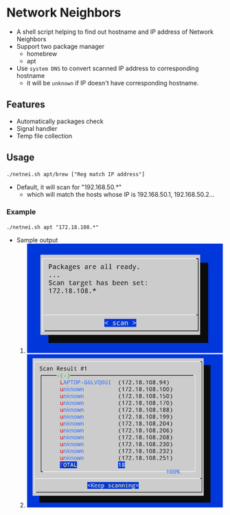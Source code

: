# Network Neighbors
- A shell script helping to find out hostname and IP address of Network Neighbors
- Support two package manager
  - homebrew
  - apt
- Use `system DNS` to convert scanned IP address to corresponding hostname
  - it will be `unknown` if IP doesn't have corresponding hostname.

## Features
- Automatically packages check
- Signal handler
- Temp file collection

## Usage
```
./netnei.sh apt/brew ["Reg match IP address"]
```
- Default, it will scan for "192.168.50.*"
  - which will match the hosts whose IP is 192.168.50.1, 192.168.50.2...
### Example
```
./netnei.sh apt "172.18.108.*"
```
- Sample output
  1. ![](media/start.png)
  2. ![](media/example_res.png)